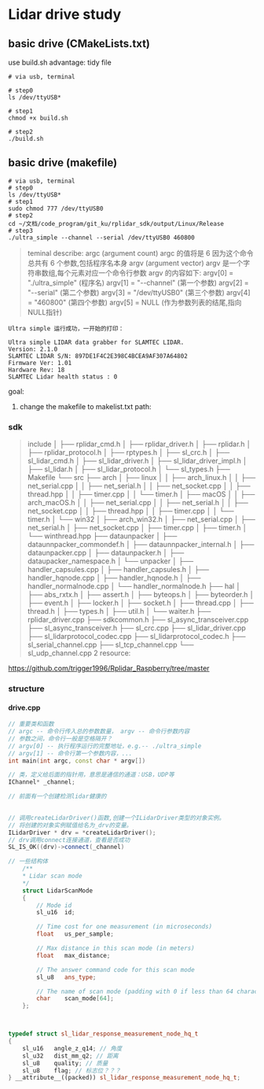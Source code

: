 # Lidar drive study

## basic drive (CMakeLists.txt)
use build.sh
advantage: tidy file
```
# via usb, terminal

# step0
ls /dev/ttyUSB*

# step1 
chmod +x build.sh

# step2
./build.sh

```

## basic drive (makefile)
```
# via usb, terminal
# step0
ls /dev/ttyUSB*
# step1 
sudo chmod 777 /dev/ttyUSB0
# step2
cd ~/文档/code_program/git_ku/rplidar_sdk/output/Linux/Release
# step3
./ultra_simple --channel --serial /dev/ttyUSB0 460800
```
> teminal describe:
    argc (argument count)
        argc 的值将是 6
        因为这个命令总共有 6 个参数,包括程序名本身
    argv (argument vector)
        argv 是一个字符串数组,每个元素对应一个命令行参数
        argv 的内容如下:
            argv[0] = "./ultra_simple" (程序名)
            argv[1] = "--channel" (第一个参数)
            argv[2] = "--serial" (第二个参数)
            argv[3] = "/dev/ttyUSB0" (第三个参数)
            argv[4] = "460800" (第四个参数)
            argv[5] = NULL (作为参数列表的结尾,指向NULL指针)

```
Ultra simple 运行成功，一开始的打印：

Ultra simple LIDAR data grabber for SLAMTEC LIDAR.
Version: 2.1.0
SLAMTEC LIDAR S/N: 897DE1F4C2E398C4BCEA9AF307A64802
Firmware Ver: 1.01
Hardware Rev: 18
SLAMTEC Lidar health status : 0

```

goal: 
1. change the makefile to makelist.txt
path:

### sdk

>include
│   ├── rplidar_cmd.h
│   ├── rplidar_driver.h
│   ├── rplidar.h
│   ├── rplidar_protocol.h
│   ├── rptypes.h
│   ├── sl_crc.h
│   ├── sl_lidar_cmd.h
│   ├── sl_lidar_driver.h 
│   ├── sl_lidar_driver_impl.h
│   ├── sl_lidar.h
│   ├── sl_lidar_protocol.h
│   └── sl_types.h
├── Makefile
└── src
    ├── arch
    │   ├── linux
    │   │   ├── arch_linux.h
    │   │   ├── net_serial.cpp
    │   │   ├── net_serial.h
    │   │   ├── net_socket.cpp
    │   │   ├── thread.hpp
    │   │   ├── timer.cpp
    │   │   └── timer.h
    │   ├── macOS
    │   │   ├── arch_macOS.h
    │   │   ├── net_serial.cpp
    │   │   ├── net_serial.h
    │   │   ├── net_socket.cpp
    │   │   ├── thread.hpp
    │   │   ├── timer.cpp
    │   │   └── timer.h
    │   └── win32
    │       ├── arch_win32.h
    │       ├── net_serial.cpp
    │       ├── net_serial.h
    │       ├── net_socket.cpp
    │       ├── timer.cpp
    │       ├── timer.h
    │       └── winthread.hpp
    ├── dataunpacker
    │   ├── dataunnpacker_commondef.h
    │   ├── dataunnpacker_internal.h
    │   ├── dataunpacker.cpp
    │   ├── dataunpacker.h
    │   ├── dataupacker_namespace.h
    │   └── unpacker
    │       ├── handler_capsules.cpp
    │       ├── handler_capsules.h
    │       ├── handler_hqnode.cpp
    │       ├── handler_hqnode.h
    │       ├── handler_normalnode.cpp
    │       └── handler_normalnode.h
    ├── hal
    │   ├── abs_rxtx.h
    │   ├── assert.h
    │   ├── byteops.h
    │   ├── byteorder.h
    │   ├── event.h
    │   ├── locker.h
    │   ├── socket.h
    │   ├── thread.cpp
    │   ├── thread.h
    │   ├── types.h
    │   ├── util.h
    │   └── waiter.h
    ├── rplidar_driver.cpp
    ├── sdkcommon.h
    ├── sl_async_transceiver.cpp
    ├── sl_async_transceiver.h
    ├── sl_crc.cpp
    ├── sl_lidar_driver.cpp
    ├── sl_lidarprotocol_codec.cpp
    ├── sl_lidarprotocol_codec.h
    ├── sl_serial_channel.cpp
    ├── sl_tcp_channel.cpp
    └── sl_udp_channel.cpp
2 resource:

 https://github.com/trigger1996/Rplidar_Raspberry/tree/master

### structure 

#### drive.cpp

```c++
// 重要类和函数
// argc -- 命令行传入总的参数数量， argv -- 命令行参数内容
// 参数之间，命令行一般是空格隔开？
// argv[0] -- 执行程序运行的完整地址，e.g.-- ./ultra_simple
// argv[1] -- 命令行第一个参数内容，...
int main(int argc, const char * argv[]) 

// 类，定义给后面的指针用，意思是通信的通道：USB，UDP等
IChannel* _channel; 

// 前面有一个创建检测lidar健康的
 

// 调用createLidarDriver()函数,创建一个ILidarDriver类型的对象实例。
// 将创建的对象实例赋值给名为_drv的变量。
ILidarDriver * drv = *createLidarDriver(); 
// drv调用connect连接通道，查看是否成功
SL_IS_OK((drv)->connect(_channel)


``` 


```c++
// 一些结构体
    /**
    * Lidar scan mode
    */
    struct LidarScanMode
    {
        // Mode id
        sl_u16  id;

        // Time cost for one measurement (in microseconds)
        float   us_per_sample;

        // Max distance in this scan mode (in meters)
        float   max_distance;

        // The answer command code for this scan mode
        sl_u8   ans_type;

        // The name of scan mode (padding with 0 if less than 64 characters)
        char    scan_mode[64];
    };



typedef struct sl_lidar_response_measurement_node_hq_t
{
    sl_u16   angle_z_q14; // 角度
    sl_u32   dist_mm_q2; // 距离
    sl_u8    quality; // 质量
    sl_u8    flag; // 标志位？？？
} __attribute__((packed)) sl_lidar_response_measurement_node_hq_t;
```